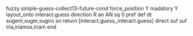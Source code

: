 fuzzy simple-guess-collect13-future-cond
   force_position Y
   madatory Y
   layout_onto interact.guess
   direction R
   an AN
   sq 0
   pref 
   def 
    dt sugerir,suger,sugiro
    sn 
    return  [interact.guess,,interact.guess]
    direct 
   suf 
   suf iria,iriamos,iriam
end
